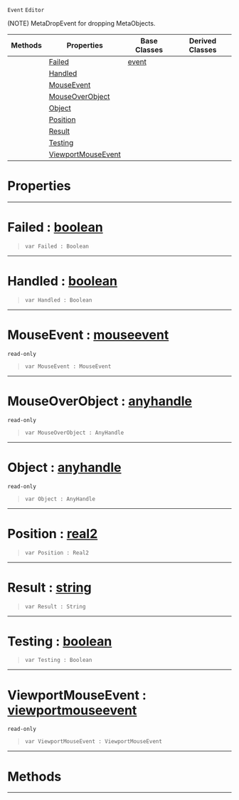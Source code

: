  `Event` `Editor`



(NOTE) MetaDropEvent for dropping MetaObjects.

|Methods|Properties|Base Classes|Derived Classes|
|---|---|---|---|
| |[ Failed](https://github.com/PlasmaEngine/PlasmaDocs/tree/master/docs/C%2B%2B/code_reference/class_reference/metadropevent.markdown#failed-plasma-engine-docum)|[event](https://github.com/PlasmaEngine/PlasmaDocs/tree/master/docs/C%2B%2B/code_reference/class_reference/event.markdown)| |
| |[ Handled](https://github.com/PlasmaEngine/PlasmaDocs/tree/master/docs/C%2B%2B/code_reference/class_reference/metadropevent.markdown#handled-plasma-engine-docu)| | |
| |[ MouseEvent](https://github.com/PlasmaEngine/PlasmaDocs/tree/master/docs/C%2B%2B/code_reference/class_reference/metadropevent.markdown#mouseevent-plasma-engine-d)| | |
| |[ MouseOverObject](https://github.com/PlasmaEngine/PlasmaDocs/tree/master/docs/C%2B%2B/code_reference/class_reference/metadropevent.markdown#mouseoverobject-plasma-eng)| | |
| |[ Object](https://github.com/PlasmaEngine/PlasmaDocs/tree/master/docs/C%2B%2B/code_reference/class_reference/metadropevent.markdown#object-plasma-engine-docum)| | |
| |[ Position](https://github.com/PlasmaEngine/PlasmaDocs/tree/master/docs/C%2B%2B/code_reference/class_reference/metadropevent.markdown#position-plasma-engine-doc)| | |
| |[ Result](https://github.com/PlasmaEngine/PlasmaDocs/tree/master/docs/C%2B%2B/code_reference/class_reference/metadropevent.markdown#result-plasma-engine-docum)| | |
| |[ Testing](https://github.com/PlasmaEngine/PlasmaDocs/tree/master/docs/C%2B%2B/code_reference/class_reference/metadropevent.markdown#testing-plasma-engine-docu)| | |
| |[ ViewportMouseEvent](https://github.com/PlasmaEngine/PlasmaDocs/tree/master/docs/C%2B%2B/code_reference/class_reference/metadropevent.markdown#viewportmouseevent-plasma)| | |


 #  Properties


---  
 #  Failed : [boolean](https://github.com/PlasmaEngine/PlasmaDocs/tree/master/docs/C%2B%2B/code_reference/lightning_base_types/boolean.markdown)

> 
> ``` lang=cpp, name=Lightning
> var Failed : Boolean


---  
 #  Handled : [boolean](https://github.com/PlasmaEngine/PlasmaDocs/tree/master/docs/C%2B%2B/code_reference/lightning_base_types/boolean.markdown)

> 
> ``` lang=cpp, name=Lightning
> var Handled : Boolean


---  
 #  MouseEvent : [mouseevent](https://github.com/PlasmaEngine/PlasmaDocs/tree/master/docs/C%2B%2B/code_reference/class_reference/mouseevent.markdown)

 `read-only`

> 
> ``` lang=cpp, name=Lightning
> var MouseEvent : MouseEvent


---  
 #  MouseOverObject : [anyhandle](https://github.com/PlasmaEngine/PlasmaDocs/tree/master/docs/C%2B%2B/code_reference/lightning_base_types/anyhandle.markdown)

 `read-only`

> 
> ``` lang=cpp, name=Lightning
> var MouseOverObject : AnyHandle


---  
 #  Object : [anyhandle](https://github.com/PlasmaEngine/PlasmaDocs/tree/master/docs/C%2B%2B/code_reference/lightning_base_types/anyhandle.markdown)

 `read-only`

> 
> ``` lang=cpp, name=Lightning
> var Object : AnyHandle


---  
 #  Position : [real2](https://github.com/PlasmaEngine/PlasmaDocs/tree/master/docs/C%2B%2B/code_reference/lightning_base_types/real2.markdown)

> 
> ``` lang=cpp, name=Lightning
> var Position : Real2


---  
 #  Result : [string](https://github.com/PlasmaEngine/PlasmaDocs/tree/master/docs/C%2B%2B/code_reference/lightning_base_types/string.markdown)

> 
> ``` lang=cpp, name=Lightning
> var Result : String


---  
 #  Testing : [boolean](https://github.com/PlasmaEngine/PlasmaDocs/tree/master/docs/C%2B%2B/code_reference/lightning_base_types/boolean.markdown)

> 
> ``` lang=cpp, name=Lightning
> var Testing : Boolean


---  
 #  ViewportMouseEvent : [viewportmouseevent](https://github.com/PlasmaEngine/PlasmaDocs/tree/master/docs/C%2B%2B/code_reference/class_reference/viewportmouseevent.markdown)

 `read-only`

> 
> ``` lang=cpp, name=Lightning
> var ViewportMouseEvent : ViewportMouseEvent


---  
 #  Methods


---  
 

 